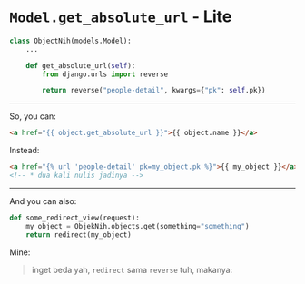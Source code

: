 # `Model.get_absolute_url` - Lite

```python
class ObjectNih(models.Model):
    ...

    def get_absolute_url(self):
        from django.urls import reverse

        return reverse("people-detail", kwargs={"pk": self.pk})
```

---

So, you can:

```html
<a href="{{ object.get_absolute_url }}">{{ object.name }}</a>
```

Instead:

```html
<a href="{% url 'people-detail' pk=my_object.pk %}">{{ my_object }}</a>
<!-- * dua kali nulis jadinya -->
```

---

And you can also:

```python
def some_redirect_view(request):
    my_object = ObjekNih.objects.get(something="something")
    return redirect(my_object)
```

Mine:
> inget beda yah, `redirect` sama `reverse` tuh, makanya:
